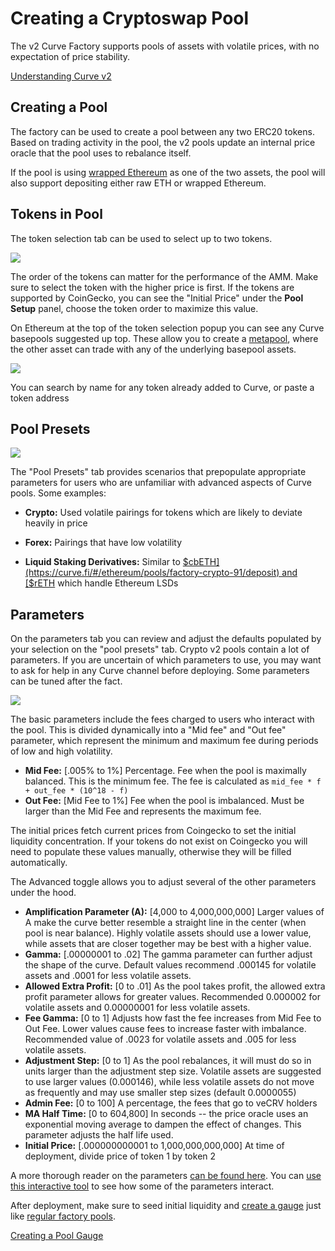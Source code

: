 # Creating a Cryptoswap Pool

The v2 Curve Factory supports pools of assets with volatile prices, with no expectation of price stability.

[Understanding Curve v2](/base-features/understanding-crypto-pools)

## Creating a Pool

The factory can be used to create a pool between any two ERC20 tokens. Based on trading activity in the pool, the v2 pools update an internal price oracle that the pool uses to rebalance itself.

If the pool is using [wrapped Ethereum](https://etherscan.io/address/0xC02aaA39b223FE8D0A0e5C4F27eAD9083C756Cc2) as one of the two assets, the pool will also support depositing either raw ETH or wrapped Ethereum.

## Tokens in Pool

The token selection tab can be used to select up to two tokens.

![](https://2254922201-files.gitbook.io/~/files/v0/b/gitbook-x-prod.appspot.com/o/spaces%2F-MFA0rQI3SzfbVFgp3Ic%2Fuploads%2FnetBStXsSdzGvL4TONXY%2FScreenshot%202023-03-05%20at%203.47.41%20AM.png?alt=media&token=6702de3b-72f4-42dd-86e8-4dabaad61b4e)

The order of the tokens can matter for the performance of the AMM. Make sure to select the token with the higher price is first. If the tokens are supported by CoinGecko, you can see the "Initial Price" under the **Pool Setup** panel, choose the token order to maximize this value.

On Ethereum at the top of the token selection popup you can see any Curve basepools suggested up top. These allow you to create a [metapool](/lp/base-and-metapools), where the other asset can trade with any of the underlying basepool assets.

![](https://2254922201-files.gitbook.io/~/files/v0/b/gitbook-x-prod.appspot.com/o/spaces%2F-MFA0rQI3SzfbVFgp3Ic%2Fuploads%2FzA1s58lMlKYtYHwiHG6m%2Fimage.png?alt=media&token=72702952-9cbc-4b0c-b842-cbc8545593d9)

You can search by name for any token already added to Curve, or paste a token address

## Pool Presets

![](https://2254922201-files.gitbook.io/~/files/v0/b/gitbook-x-prod.appspot.com/o/spaces%2F-MFA0rQI3SzfbVFgp3Ic%2Fuploads%2F24DrjmNDNVG7XyIcvYVS%2FScreenshot%202023-03-05%20at%203.48.30%20AM.png?alt=media&token=8e869851-cd1a-42d8-86d1-731722fdfdd1)

The "Pool Presets" tab provides scenarios that prepopulate appropriate parameters for users who are unfamiliar with advanced aspects of Curve pools. Some examples:

*   **Crypto:** Used volatile pairings for tokens which are likely to deviate heavily in price
    

*   **Forex:** Pairings that have low volatility
    

*   **Liquid Staking Derivatives:** Similar to [$cbETH](https://curve.fi/#/ethereum/pools/factory-crypto-91/deposit) and [$rETH](https://curve.fi/#/ethereum/pools/factory-crypto-210/deposit) which handle Ethereum LSDs
    

## Parameters

On the parameters tab you can review and adjust the defaults populated by your selection on the "pool presets" tab. Crypto v2 pools contain a lot of parameters. If you are uncertain of which parameters to use, you may want to ask for help in any Curve channel before deploying. Some parameters can be tuned after the fact.

![](https://2254922201-files.gitbook.io/~/files/v0/b/gitbook-x-prod.appspot.com/o/spaces%2F-MFA0rQI3SzfbVFgp3Ic%2Fuploads%2FCyRYktvgMNh77Ehduqz4%2FScreenshot%202023-03-05%20at%203.49.15%20AM.png?alt=media&token=4ead873a-c2f8-4528-95be-2f582db918c9)

The basic parameters include the fees charged to users who interact with the pool. This is divided dynamically into a "Mid fee" and "Out fee" parameter, which represent the minimum and maximum fee during periods of low and high volatility.

*   **Mid Fee:** \[.005% to 1%\] Percentage. Fee when the pool is maximally balanced. This is the minimum fee. The fee is calculated as `mid_fee * f + out_fee * (10^18 - f)`
*   **Out Fee:** \[Mid Fee to 1%\] Fee when the pool is imbalanced. Must be larger than the Mid Fee and represents the maximum fee.
    
The initial prices fetch current prices from Coingecko to set the initial liquidity concentration. If your tokens do not exist on Coingecko you will need to populate these values manually, otherwise they will be filled automatically.

The Advanced toggle allows you to adjust several of the other parameters under the hood.

*   **Amplification Parameter (A):** \[4,000 to 4,000,000,000\] Larger values of A make the curve better resemble a straight line in the center (when pool is near balance). Highly volatile assets should use a lower value, while assets that are closer together may be best with a higher value.
*   **Gamma:** \[.00000001 to .02\] The gamma parameter can further adjust the shape of the curve. Default values recommend .000145 for volatile assets and .0001 for less volatile assets.
*   **Allowed Extra Profit:** \[0 to .01\] As the pool takes profit, the allowed extra profit parameter allows for greater values. Recommended 0.000002 for volatile assets and 0.00000001 for less volatile assets.
*   **Fee Gamma:** \[0 to 1\] Adjusts how fast the fee increases from Mid Fee to Out Fee. Lower values cause fees to increase faster with imbalance. Recommended value of .0023 for volatile assets and .005 for less volatile assets.
*   **Adjustment Step:** \[0 to 1\] As the pool rebalances, it will must do so in units larger than the adjustment step size. Volatile assets are suggested to use larger values (0.000146), while less volatile assets do not move as frequently and may use smaller step sizes (default 0.0000055)
*   **Admin Fee:** \[0 to 100\] A percentage, the fees that go to veCRV holders
*   **MA Half Time:** \[0 to 604,800\] In seconds -- the price oracle uses an exponential moving average to dampen the effect of changes. This parameter adjusts the half life used.
*   **Initial Price:** \[.000000000001 to 1,000,000,000,000\] At time of deployment, divide price of token 1 by token 2
    

A more thorough reader on the parameters [can be found here](https://nagaking.substack.com/p/deep-dive-curve-v2-parameters?s=curve). You can [use this interactive tool](https://www.desmos.com/calculator/vbhbicc7mw) to see how some of the parameters interact.

After deployment, make sure to seed initial liquidity and [create a gauge](/factory-pools/creating-a-factory-pool) just like [regular factory pools](/factory-pools/creating-a-factory-pool).

[Creating a Pool Gauge](/reward-gauges/creating-a-pool-gauge)

